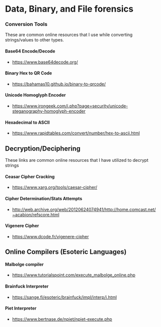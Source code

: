 # Data, Binary, and File forensics

### Conversion Tools
These are common online resources that I use while converting strings/values to other types.
#### Base64 Encode/Decode
* https://www.base64decode.org/
#### Binary Hex to QR Code
* https://bahamas10.github.io/binary-to-qrcode/
#### Unicode Homoglyph Encoder
* https://www.irongeek.com/i.php?page=security/unicode-steganography-homoglyph-encoder
#### Hexadecimal to ASCII
* https://www.rapidtables.com/convert/number/hex-to-ascii.html

## Decryption/Deciphering
These links are common online resources that I have utilized to decrypt strings
#### Ceasar Cipher Cracking
* https://www.xarg.org/tools/caesar-cipher/
#### Cipher Determination/Stats Attempts
* http://web.archive.org/web/20120624074941/http://home.comcast.net/~acabion/refscore.html
#### Vigenere Cipher
* https://www.dcode.fr/vigenere-cipher

## Online Compilers (Esoteric Languages)
#### Malbolge compiler
* https://www.tutorialspoint.com/execute_malbolge_online.php
#### Brainfuck Interpreter
* https://sange.fi/esoteric/brainfuck/impl/interp/i.html
#### Piet Interpreter
* https://www.bertnase.de/npiet/npiet-execute.php
